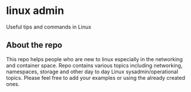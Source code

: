 # linux admin
Useful tips and commands in Linux
## About the repo
This repo helps people who are new to linux especially in the networking and container space. Repo contains various topics including networking, namespaces, storage and other day to day Linux sysadmin/operational topics. 
Please feel free to add your examples or using the already created ones. 

